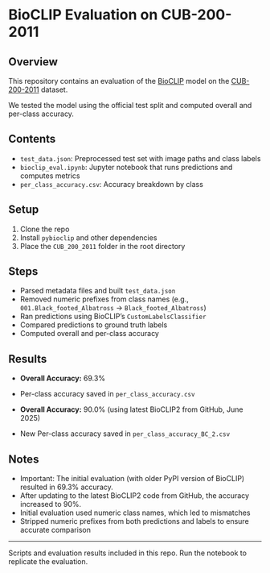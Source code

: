 # BioCLIP Evaluation on CUB-200-2011

## Overview

This repository contains an evaluation of the [BioCLIP](https://imageomics.github.io/pybioclip/) model on the [CUB-200-2011](https://www.vision.caltech.edu/datasets/cub_200_2011/) dataset.

We tested the model using the official test split and computed overall and per-class accuracy.

## Contents

* `test_data.json`: Preprocessed test set with image paths and class labels
* `bioclip_eval.ipynb`: Jupyter notebook that runs predictions and computes metrics
* `per_class_accuracy.csv`: Accuracy breakdown by class

## Setup

1. Clone the repo
2. Install `pybioclip` and other dependencies
3. Place the `CUB_200_2011` folder in the root directory

## Steps

* Parsed metadata files and built `test_data.json`
* Removed numeric prefixes from class names (e.g., `001.Black_footed_Albatross` → `Black_footed_Albatross`)
* Ran predictions using BioCLIP’s `CustomLabelsClassifier`
* Compared predictions to ground truth labels
* Computed overall and per-class accuracy

## Results

* **Overall Accuracy:** 69.3%
* Per-class accuracy saved in `per_class_accuracy.csv`

* **Overall Accuracy:** 90.0% (using latest BioCLIP2 from GitHub, June 2025)
* New Per-class accuracy saved in `per_class_accuracy_BC_2.csv`

## Notes

* Important: The initial evaluation (with older PyPI version of BioCLIP) resulted in 69.3% accuracy.
* After updating to the latest BioCLIP2 code from GitHub, the accuracy increased to 90%.
* Initial evaluation used numeric class names, which led to mismatches
* Stripped numeric prefixes from both predictions and labels to ensure accurate comparison

---

Scripts and evaluation results included in this repo. Run the notebook to replicate the evaluation.
